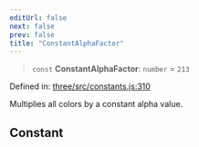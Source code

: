 ```yaml
---
editUrl: false
next: false
prev: false
title: "ConstantAlphaFactor"
---
```


> `const` **ConstantAlphaFactor**: `number` = `213`

Defined in: [three/src/constants.js:310](https://github.com/DefinitelyMaybe/three-i18n/blob/fa57b79433d1c349ffb23a78727299c8d4190136/three/src/constants.js#L310)

Multiplies all colors by a constant alpha value.

## Constant
